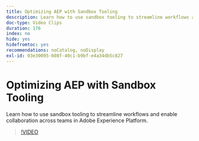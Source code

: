 ```yaml
---
title: Optimizing AEP with Sandbox Tooling
description: Learn how to use sandbox tooling to streamline workflows and enable collaboration across teams in Adobe Experience Platform.
doc-type: Video Clips
duration: 176
index: no
hide: yes
hidefromtoc: yes
recommendations: noCatalog, noDisplay
exl-id: 03e30005-608f-40c1-b9bf-e4a34db5c827
---
```

# Optimizing AEP with Sandbox Tooling

Learn how to use sandbox tooling to streamline workflows and enable collaboration across teams in Adobe Experience Platform.

<!-- 62_S601_3442532_175_optimizing-aep-with-sandbox-tooling -->
>[!VIDEO](https://video.tv.adobe.com/v/3458320/?learn=on&enablevpops=true)
